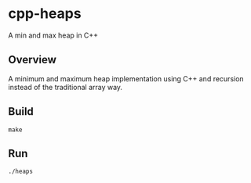 # cpp-heaps

A min and max heap in C++

## Overview

A minimum and maximum heap implementation using C++ and recursion instead of 
the traditional array way.

## Build

```
make
```

## Run

```
./heaps
```
